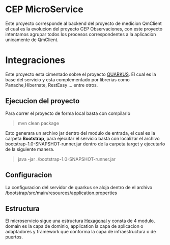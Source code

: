 # CEP MicroService

Este proyecto corresponde al backend del proyecto de medicion QmClient el cual es la evolucion del proyecto CEP Observaciones, con este proyecto intentamos agrupar todos los procesos correspondentes a la aplicacion unicamente de QmClient.

# Integraciones

Este proyecto esta cimentado sobre el proyecto  [QUARKUS](https://es.quarkus.io/). El cual es la base del servicio y esta complementado por librerias como Panache,Hibernate, RestEasy ... entre otros. 

## Ejecucion del proyecto

Para correr el proyecto de forma local basta con compilarlo 

> mvn clean package

Esto generara un archivo jar dentro del modulo de entrada, el cual es la carpeta **Bootstrap**, para ejecutar el servicio basta con localizar el archivo bootstrap-1.0-SNAPSHOT-runner.jar  dentro de la carpeta target y ejecutarlo de la siguiente manera.

> java -jar ./bootstrap-1.0-SNAPSHOT-runner.jar

## Configuracion

La configuracion del servidor de quarkus se aloja dentro de el archivo /bootstrap/src/main/resources/application.properties

## Estructura

El microservicio sigue una estructura [Hexagonal](https://en.wikipedia.org/wiki/Hexagonal_architecture_(software)) y consta de 4 modulo, domain es la capa de dominio, application la capa de aplicacion o adaptadores y framework que conforma la capa de infraestructura o de puertos.
